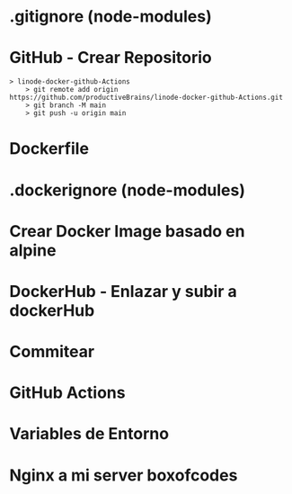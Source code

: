 # .gitignore (node-modules)
# GitHub - Crear Repositorio 
    > linode-docker-github-Actions
        > git remote add origin https://github.com/productiveBrains/linode-docker-github-Actions.git
        > git branch -M main      
        > git push -u origin main

# Dockerfile
# .dockerignore (node-modules)

# Crear Docker Image basado en alpine
# DockerHub - Enlazar y subir a dockerHub
# Commitear
# GitHub Actions
# Variables de Entorno
# Nginx a mi server boxofcodes


